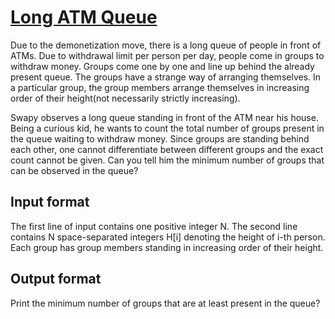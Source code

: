 # [Long ATM Queue][link]

Due to the demonetization move, there is a long queue of people in front of ATMs. Due to withdrawal limit per person per day, people come in groups to withdraw money. Groups come one by one and line up behind the already present queue. The groups have a strange way of arranging themselves. In a particular group, the group members arrange themselves in increasing order of their height(not necessarily strictly increasing).

Swapy observes a long queue standing in front of the ATM near his house. Being a curious kid, he wants to count the total number of groups present in the queue waiting to withdraw money. Since groups are standing behind each other, one cannot differentiate between different groups and the exact count cannot be given. Can you tell him the minimum number of groups that can be observed in the queue?

## Input format

The first line of input contains one positive integer N. The second line contains N space-separated integers H[i] denoting the height of i-th person. Each group has group members standing in increasing order of their height.

## Output format

Print the minimum number of groups that are at least present in the queue?

[link]: https://www.hackerearth.com/practice/data-structures/arrays/1-d/practice-problems/algorithm/long-atm-queue-3/
